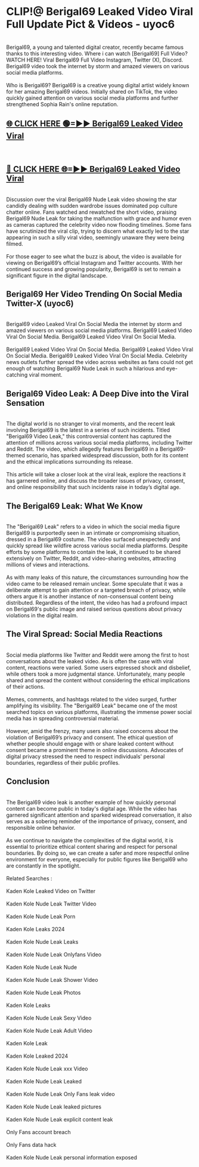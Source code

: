 # CLIP!@ Berigal69 Leaked Video Viral Full Update Pict & Videos - uyoc6
<br>
Berigal69, a young and talented digital creator, recently became famous thanks to this interesting video. Where i can watch [Berigal69] Full Video? WATCH HERE! Viral Berigal69 Full Video Instagram, Twitter (X), Discord. Berigal69 video took the internet by storm and amazed viewers on various social media platforms.
<br><br>
Who is Berigal69? Berigal69 is a creative young digital artist widely known for her amazing Berigal69 videos. Initially shared on TikTok, the video quickly gained attention on various social media platforms and further strengthened Sophia Rain's online reputation.
<br>
<h2><a href="https://bestclip.site?title=Berigal69">🌐 CLICK HERE 🟢=►► Berigal69 Leaked Video Viral</a></h2>
<br>
<h2><a href="https://bestclip.site?title=Berigal69">🔴 CLICK HERE 🌐=►► Berigal69 Leaked Video Viral</a></h2>
<br>
Discussion over the viral Berigal69 Nude Leak video showing the star candidly dealing with sudden wardrobe issues dominated pop culture chatter online. Fans watched and rewatched the short video, praising Berigal69 Nude Leak for taking the malfunction with grace and humor even as cameras captured the celebrity video now flooding timelines. Some fans have scrutinized the viral clip, trying to discern what exactly led to the star appearing in such a silly viral video, seemingly unaware they were being filmed.
<br><br>
For those eager to see what the buzz is about, the video is available for viewing on Berigal69’s official Instagram and Twitter accounts. With her continued success and growing popularity, Berigal69 is set to remain a significant figure in the digital landscape.
<br>
<h2>Berigal69 Her Video Trending On Social Media Twitter-X (uyoc6)</h2>
<br>
Berigal69 video Leaked Viral On Social Media the internet by storm and amazed viewers on various social media platforms. Berigal69 Leaked Video Viral On Social Media. Berigal69 Leaked Video Viral On Social Media.
<br><br>
Berigal69 Leaked Video Viral On Social Media. Berigal69 Leaked Video Viral On Social Media. Berigal69 Leaked Video Viral On Social Media. Celebrity news outlets further spread the video across websites as fans could not get enough of watching Berigal69 Nude Leak in such a hilarious and eye-catching viral moment.
<br>
<h2>Berigal69 Video Leak: A Deep Dive into the Viral Sensation</h2>
<br>
The digital world is no stranger to viral moments, and the recent leak involving Berigal69 is the latest in a series of such incidents. Titled "Berigal69 Video Leak," this controversial content has captured the attention of millions across various social media platforms, including Twitter and Reddit. The video, which allegedly features Berigal69 in a Berigal69-themed scenario, has sparked widespread discussion, both for its content and the ethical implications surrounding its release.
<br><br>
This article will take a closer look at the viral leak, explore the reactions it has garnered online, and discuss the broader issues of privacy, consent, and online responsibility that such incidents raise in today’s digital age.
<br>
<h2>The Berigal69 Leak: What We Know</h2>
<br>
The "Berigal69 Leak" refers to a video in which the social media figure Berigal69 is purportedly seen in an intimate or compromising situation, dressed in a Berigal69 costume. The video surfaced unexpectedly and quickly spread like wildfire across various social media platforms. Despite efforts by some platforms to contain the leak, it continued to be shared extensively on Twitter, Reddit, and video-sharing websites, attracting millions of views and interactions.
<br><br>
As with many leaks of this nature, the circumstances surrounding how the video came to be released remain unclear. Some speculate that it was a deliberate attempt to gain attention or a targeted breach of privacy, while others argue it is another instance of non-consensual content being distributed. Regardless of the intent, the video has had a profound impact on Berigal69's public image and raised serious questions about privacy violations in the digital realm.
<br>
<h2>The Viral Spread: Social Media Reactions</h2>
<br>
Social media platforms like Twitter and Reddit were among the first to host conversations about the leaked video. As is often the case with viral content, reactions were varied. Some users expressed shock and disbelief, while others took a more judgmental stance. Unfortunately, many people shared and spread the content without considering the ethical implications of their actions.
<br><br>
Memes, comments, and hashtags related to the video surged, further amplifying its visibility. The "Berigal69 Leak" became one of the most searched topics on various platforms, illustrating the immense power social media has in spreading controversial material.
<br><br>
However, amid the frenzy, many users also raised concerns about the violation of Berigal69’s privacy and consent. The ethical question of whether people should engage with or share leaked content without consent became a prominent theme in online discussions. Advocates of digital privacy stressed the need to respect individuals' personal boundaries, regardless of their public profiles.
<br>
<h2>Conclusion</h2>
<br>
The Berigal69 video leak is another example of how quickly personal content can become public in today's digital age. While the video has garnered significant attention and sparked widespread conversation, it also serves as a sobering reminder of the importance of privacy, consent, and responsible online behavior.
<br><br>
As we continue to navigate the complexities of the digital world, it is essential to prioritize ethical content sharing and respect for personal boundaries. By doing so, we can create a safer and more respectful online environment for everyone, especially for public figures like Berigal69 who are constantly in the spotlight.
<br><br>
Related Searches :
<br><br>
Kaden Kole Leaked Video on Twitter
<br><br>
Kaden Kole Nude Leak Twitter Video
<br><br>
Kaden Kole Nude Leak Porn
<br><br>
Kaden Kole Leaks 2024
<br><br>
Kaden Kole Nude Leak Leaks
<br><br>
Kaden Kole Nude Leak Onlyfans Video
<br><br>
Kaden Kole Nude Leak Nude
<br><br>
Kaden Kole Nude Leak Shower Video
<br><br>
Kaden Kole Nude Leak Photos
<br><br>
Kaden Kole Leaks
<br><br>
Kaden Kole Nude Leak Sexy Video
<br><br>
Kaden Kole Nude Leak Adult Video
<br><br>
Kaden Kole Leak
<br><br>
Kaden Kole Leaked 2024
<br><br>
Kaden Kole Nude Leak xxx Video
<br><br>
Kaden Kole Nude Leak Leaked
<br><br>
Kaden Kole Nude Leak Only Fans leak video
<br><br>
Kaden Kole Nude Leak leaked pictures
<br><br>
Kaden Kole Nude Leak explicit content leak
<br><br>
Only Fans account breach
<br><br>
Only Fans data hack
<br><br>
Kaden Kole Nude Leak personal information exposed